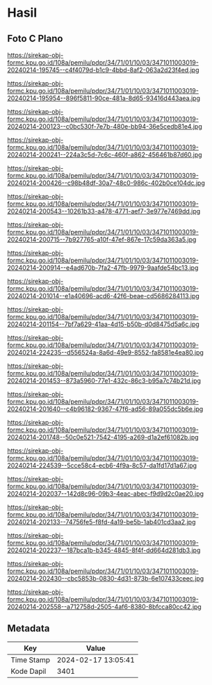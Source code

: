 # Hasil

## Foto C Plano

https://sirekap-obj-formc.kpu.go.id/108a/pemilu/pdpr/34/71/01/10/03/3471011003019-20240214-195745--c4f4079d-b1c9-4bbd-8af2-063a2d23f4ed.jpg

https://sirekap-obj-formc.kpu.go.id/108a/pemilu/pdpr/34/71/01/10/03/3471011003019-20240214-195954--896f5811-90ce-481a-8d65-93416d443aea.jpg

https://sirekap-obj-formc.kpu.go.id/108a/pemilu/pdpr/34/71/01/10/03/3471011003019-20240214-200123--c0bc530f-7e7b-480e-bb94-36e5cedb81e4.jpg

https://sirekap-obj-formc.kpu.go.id/108a/pemilu/pdpr/34/71/01/10/03/3471011003019-20240214-200241--224a3c5d-7c6c-460f-a862-456461b87d60.jpg

https://sirekap-obj-formc.kpu.go.id/108a/pemilu/pdpr/34/71/01/10/03/3471011003019-20240214-200426--c98b48df-30a7-48c0-986c-402b0ce104dc.jpg

https://sirekap-obj-formc.kpu.go.id/108a/pemilu/pdpr/34/71/01/10/03/3471011003019-20240214-200543--10261b33-a478-4771-aef7-3e977e7469dd.jpg

https://sirekap-obj-formc.kpu.go.id/108a/pemilu/pdpr/34/71/01/10/03/3471011003019-20240214-200715--7b927765-a10f-47ef-867e-17c59da363a5.jpg

https://sirekap-obj-formc.kpu.go.id/108a/pemilu/pdpr/34/71/01/10/03/3471011003019-20240214-200914--e4ad670b-7fa2-47fb-9979-9aafde54bc13.jpg

https://sirekap-obj-formc.kpu.go.id/108a/pemilu/pdpr/34/71/01/10/03/3471011003019-20240214-201014--e1a40696-acd6-42f6-beae-cd5686284113.jpg

https://sirekap-obj-formc.kpu.go.id/108a/pemilu/pdpr/34/71/01/10/03/3471011003019-20240214-201154--7bf7a629-41aa-4d15-b50b-d0d8475d5a6c.jpg

https://sirekap-obj-formc.kpu.go.id/108a/pemilu/pdpr/34/71/01/10/03/3471011003019-20240214-224235--d556524a-8a6d-49e9-8552-fa8581e4ea80.jpg

https://sirekap-obj-formc.kpu.go.id/108a/pemilu/pdpr/34/71/01/10/03/3471011003019-20240214-201453--873a5960-77e1-432c-86c3-b95a7c74b21d.jpg

https://sirekap-obj-formc.kpu.go.id/108a/pemilu/pdpr/34/71/01/10/03/3471011003019-20240214-201640--c4b96182-9367-47f6-ad56-89a055dc5b6e.jpg

https://sirekap-obj-formc.kpu.go.id/108a/pemilu/pdpr/34/71/01/10/03/3471011003019-20240214-201748--50c0e521-7542-4195-a269-d1a2ef61082b.jpg

https://sirekap-obj-formc.kpu.go.id/108a/pemilu/pdpr/34/71/01/10/03/3471011003019-20240214-224539--5cce58c4-ecb6-4f9a-8c57-da1fd17d1a67.jpg

https://sirekap-obj-formc.kpu.go.id/108a/pemilu/pdpr/34/71/01/10/03/3471011003019-20240214-202037--142d8c96-09b3-4eac-abec-f9d9d2c0ae20.jpg

https://sirekap-obj-formc.kpu.go.id/108a/pemilu/pdpr/34/71/01/10/03/3471011003019-20240214-202133--74756fe5-f8fd-4a19-be5b-1ab401cd3aa2.jpg

https://sirekap-obj-formc.kpu.go.id/108a/pemilu/pdpr/34/71/01/10/03/3471011003019-20240214-202237--187bca1b-b345-4845-8f4f-dd664d281db3.jpg

https://sirekap-obj-formc.kpu.go.id/108a/pemilu/pdpr/34/71/01/10/03/3471011003019-20240214-202430--cbc5853b-0830-4d31-873b-6e107433ceec.jpg

https://sirekap-obj-formc.kpu.go.id/108a/pemilu/pdpr/34/71/01/10/03/3471011003019-20240214-202558--a712758d-2505-4af6-8380-8bfcca80cc42.jpg


## Metadata

| Key        | Value               |
| ---------- | ------------------- |
| Time Stamp | 2024-02-17 13:05:41 |
| Kode Dapil | 3401                |



